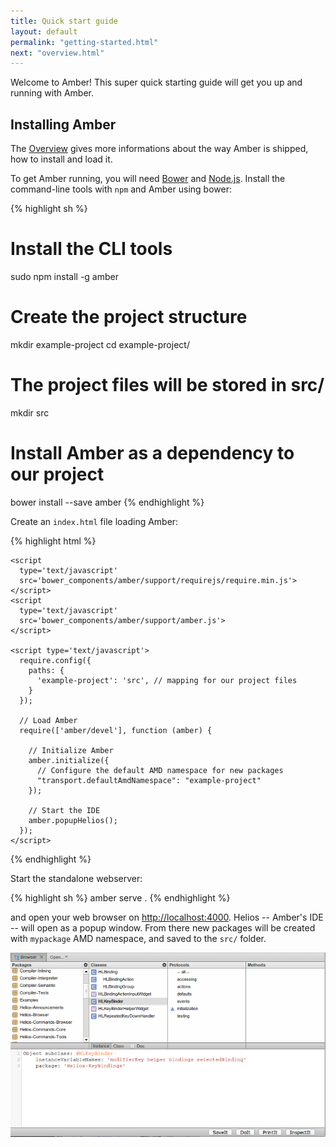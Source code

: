 ```yaml
---
title: Quick start guide
layout: default
permalink: "getting-started.html"
next: "overview.html"
---
```


Welcome to Amber! This super quick starting guide will get you up and
running with Amber.

## Installing Amber

<p class="note">
The <a href="overview.html">Overview</a> gives more informations about
the way Amber is shipped, how to install and load it.
</p>

To get Amber running, you will need [Bower](http://bower.io) and
[Node.js](http://nodejs.org). Install the command-line tools with
`npm` and Amber using bower:

{% highlight sh %}
# Install the CLI tools
sudo npm install -g amber

# Create the project structure
mkdir example-project
cd example-project/

# The project files will be stored in src/
mkdir src

# Install Amber as a dependency to our project
bower install --save amber
{% endhighlight %}

Create an `index.html` file loading Amber:

{% highlight html %}
<!DOCTYPE html>
<html>
  <head>
  
    <script
      type='text/javascript'
      src='bower_components/amber/support/requirejs/require.min.js'>
    </script>
    <script
      type='text/javascript'
      src='bower_components/amber/support/amber.js'>
    </script>
    
    <script type='text/javascript'>
      require.config({
        paths: {
          'example-project': 'src', // mapping for our project files
        }
      });

      // Load Amber
      require(['amber/devel'], function (amber) {

        // Initialize Amber
        amber.initialize({
          // Configure the default AMD namespace for new packages
          "transport.defaultAmdNamespace": "example-project"
        });

        // Start the IDE
        amber.popupHelios();
      });
    </script>
  </head>
  <body>
  </body>
</html> 
{% endhighlight %}

Start the standalone webserver:

{% highlight sh %}
amber serve .
{% endhighlight %}

and open your web browser on
[http://localhost:4000](http://localhost:4000). Helios -- Amber's IDE
-- will open as a popup window. From there new packages will be
created with `mypackage` AMD namespace, and saved to the `src/`
folder.

![Helios](/images/helios.png)
